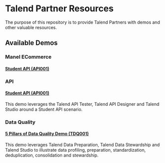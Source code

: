 # Talend Partner Resources

The purpose of this repository is to provide Talend Partners with demos and other valuable resources. 

## Available Demos

### Manel ECommerce

#### [Student API (API001)](demos/manel)
### API

#### [Student API (API001)](demos/api/api001-student-api)

This demo leverages the Talend API Tester, Talend API Designer and Talend Studio around a Student API scenario.

### Data Quality

#### [5 Pillars of Data Quality Demo (TDQ001)](demos/tdq/tdq001-5-pillars-of-data-quality)

This demo leverages Talend Data Preparation, Talend Data Stewardship and Talend Studio to illustrate data profiling, preparation, standardization, deduplication, consolidation and stewardship.
